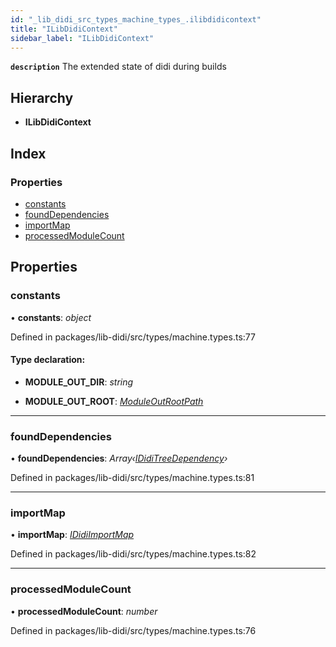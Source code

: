 ```yaml
---
id: "_lib_didi_src_types_machine_types_.ilibdidicontext"
title: "ILibDidiContext"
sidebar_label: "ILibDidiContext"
---
```


**`description`** The extended state of didi during builds

## Hierarchy

* **ILibDidiContext**

## Index

### Properties

* [constants](_lib_didi_src_types_machine_types_.ilibdidicontext.md#constants)
* [foundDependencies](_lib_didi_src_types_machine_types_.ilibdidicontext.md#founddependencies)
* [importMap](_lib_didi_src_types_machine_types_.ilibdidicontext.md#importmap)
* [processedModuleCount](_lib_didi_src_types_machine_types_.ilibdidicontext.md#processedmodulecount)

## Properties

### <a id="constants" name="constants"></a>  constants

• **constants**: *object*

Defined in packages/lib-didi/src/types/machine.types.ts:77

#### Type declaration:

* **MODULE_OUT_DIR**: *string*

* **MODULE_OUT_ROOT**: *[ModuleOutRootPath](../modules/_lib_didi_src_types_machine_types_.md#moduleoutrootpath)*

___

### <a id="founddependencies" name="founddependencies"></a>  foundDependencies

• **foundDependencies**: *Array‹[IDidiTreeDependency](_lib_didi_src_types_machine_types_.ididitreedependency.md)›*

Defined in packages/lib-didi/src/types/machine.types.ts:81

___

### <a id="importmap" name="importmap"></a>  importMap

• **importMap**: *[IDidiImportMap](_lib_didi_src_types_machine_types_.ididiimportmap.md)*

Defined in packages/lib-didi/src/types/machine.types.ts:82

___

### <a id="processedmodulecount" name="processedmodulecount"></a>  processedModuleCount

• **processedModuleCount**: *number*

Defined in packages/lib-didi/src/types/machine.types.ts:76
